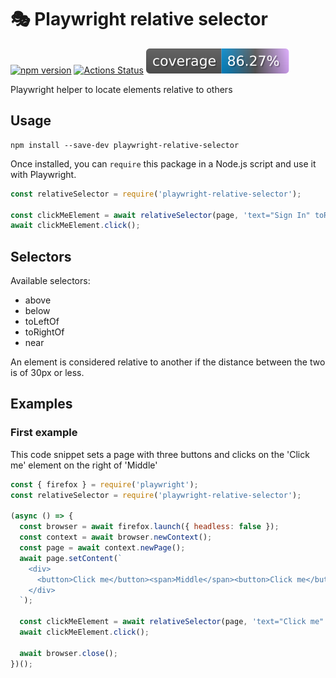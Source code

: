 # 🎭 Playwright relative selector

[![npm version](https://img.shields.io/npm/v/playwright-relative-selector.svg?style=flat)](https://www.npmjs.com/package/playwright-relative-selector)
[![Actions Status](https://github.com/jfgreffier/playwright-relative-selector/workflows/build/badge.svg?branch=master)](https://github.com/jfgreffier/playwright-relative-selector/actions?query=branch:master)
![Code Coverage](https://raw.githubusercontent.com/jfgreffier/playwright-relative-selector/master/.github/badges/coverage.svg)

Playwright helper to locate elements relative to others

## Usage

```
npm install --save-dev playwright-relative-selector
```

Once installed, you can `require` this package in a Node.js script and use it with Playwright.

```js
const relativeSelector = require('playwright-relative-selector');

const clickMeElement = await relativeSelector(page, 'text="Sign In" toRightOf css=#home');
await clickMeElement.click();
```

## Selectors

Available selectors:
- above
- below
- toLeftOf
- toRightOf
- near

An element is considered relative to another if the distance between the two is of 30px or less.

## Examples

### First example

This code snippet sets a page with three buttons and clicks on the 'Click me' element on the right of 'Middle'

```js
const { firefox } = require('playwright');
const relativeSelector = require('playwright-relative-selector');

(async () => {
  const browser = await firefox.launch({ headless: false });
  const context = await browser.newContext();
  const page = await context.newPage();
  await page.setContent(`
    <div>
      <button>Click me</button><span>Middle</span><button>Click me</button>
    </div>
  `);

  const clickMeElement = await relativeSelector(page, 'text="Click me" toRightOf text="Middle"');
  await clickMeElement.click();

  await browser.close();
})();
```
